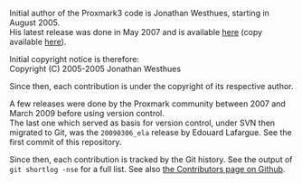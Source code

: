 Initial author of the Proxmark3 code is Jonathan Westhues, starting in August 2005.  
His latest release was done in May 2007 and is available [here](https://cq.cx/dl/proxmark3-may23-2007.zip) (copy available [here](http://proxmark.org/files/J.Westhues/)).

Initial copyright notice is therefore:  
Copyright (C) 2005-2005 Jonathan Westhues

Since then, each contribution is under the copyright of its respective author.

A few releases were done by the Proxmark community between 2007 and March 2009 before using version control.  
The last one which served as basis for version control, under SVN then migrated to Git, was the `20090306_ela` release by Edouard Lafargue. See the first commit of this repository.

Since then, each contribution is tracked by the Git history. See the output of `git shortlog -nse` for a full list. See also [the Contributors page on Github](https://github.com/RfidResearchGroup/proxmark3/graphs/contributors).
